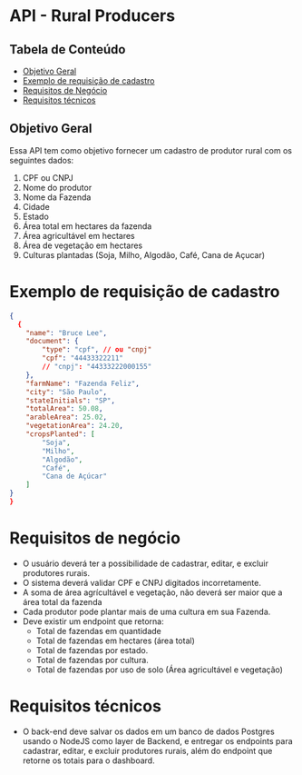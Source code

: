# API - Rural Producers

## Tabela de Conteúdo

- [Objetivo Geral](#objetivo-geral)
- [Exemplo de requisição de cadastro](#exemplo-de-requisição-de-cadastro)
- [Requisitos de Negócio](#requisitos-de-negócio)
- [Requisitos técnicos](#requisitos-técnicos)

## Objetivo Geral

Essa API tem como objetivo fornecer um cadastro de produtor rural com os seguintes dados:

1.  CPF ou CNPJ
2.  Nome do produtor
3.  Nome da Fazenda
4.  Cidade
5.  Estado
6.  Área total em hectares da fazenda
7.  Área agricultável em hectares
8.  Área de vegetação em hectares
9.  Culturas plantadas (Soja, Milho, Algodão, Café, Cana de Açucar)

# Exemplo de requisição de cadastro

```json
{
  {
    "name": "Bruce Lee",
    "document": {
        "type": "cpf", // ou "cnpj"
        "cpf": "44433322211"
        // "cnpj": "44333222000155"
    },
    "farmName": "Fazenda Feliz",
    "city": "São Paulo",
    "stateInitials": "SP",
    "totalArea": 50.08,
    "arableArea": 25.02,
    "vegetationArea": 24.20,
    "cropsPlanted": [
        "Soja",
        "Milho",
        "Algodão",
        "Café",
        "Cana de Açúcar"
    ]
}
}
```

# Requisitos de negócio

- O usuário deverá ter a possibilidade de cadastrar, editar, e excluir produtores rurais.
- O sistema deverá validar CPF e CNPJ digitados incorretamente.
- A soma de área agrícultável e vegetação, não deverá ser maior que a área total da fazenda
- Cada produtor pode plantar mais de uma cultura em sua Fazenda.
- Deve existir um endpoint que retorna:
  - Total de fazendas em quantidade
  - Total de fazendas em hectares (área total)
  - Total de fazendas por estado.
  - Total de fazendas por cultura.
  - Total de fazendas por uso de solo (Área agricultável e vegetação)

# Requisitos técnicos

- O back-end deve salvar os dados em um banco de dados Postgres usando o NodeJS como layer de Backend, e entregar os endpoints para cadastrar, editar, e excluir produtores rurais, além do endpoint que retorne os totais para o dashboard.
